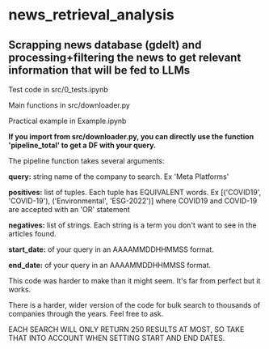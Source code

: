 # news_retrieval_analysis
## Scrapping news database (gdelt) and processing+filtering the news to get relevant information that will be fed to LLMs

Test code in src/0_tests.ipynb

Main functions in src/downloader.py

Practical example in Example.ipynb

**If you import from src/downloader.py, you can directly use the function 'pipeline_total' to get a DF with your query.**

The pipeline function takes several arguments:

**query:** string name of the company to search. Ex 'Meta Platforms'

 **positives:** list of tuples. Each tuple has EQUIVALENT words. 
 Ex [('COVID19', 'COVID-19'), ('Environmental', 'ESG-2022')] where COVID19 and COVID-19 are accepted with an 'OR' statement
 
**negatives:** list of strings. Each string is a term you don't want to see in the articles found.

**start_date:** of your query in an AAAAMMDDHHMMSS format.

**end_date:** of your query in an AAAAMMDDHHMMSS format.

This code was harder to make than it might seem. It's far from perfect but it works.

There is a harder, wider version of the code for bulk search to thousands of companies through the years. Feel free to ask.

EACH SEARCH WILL ONLY RETURN 250 RESULTS AT MOST, SO TAKE THAT INTO ACCOUNT WHEN SETTING START AND END DATES.
